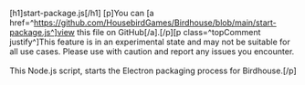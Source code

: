 [h1]start-package.js[/h1]
[p]You can [a href=^https://github.com/HousebirdGames/Birdhouse/blob/main/start-package.js^]view this file on GitHub[/a].[/p][p class=^topComment justify^]This feature is in an experimental state and may not be suitable for all use cases. Please use with caution and report any issues you encounter. <br><br>This Node.js script, starts the Electron packaging process for Birdhouse.[/p]